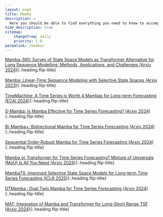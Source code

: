 ```yaml
---
layout: page
title: Mamba
description: >
  Here you should be able to find everything you need to know to accomplish the most common tasks when blogging with Hydejack.
hide_description: true
sitemap:
    changefreq: daily
    priority: 1.0
permalink: /mamba/
---
```


[Mamba-360: Survey of State Space Models as Transformer Alternative for Long Sequence Modelling: Methods, Applications, and Challenges (Arxiv 2024)]{:.heading.flip-title}\
\
[Mamba: Linear-Time Sequence Modeling with Selective State Spaces (Arxiv 2023)]{:.heading.flip-title}\
\
[TimeMachine: A Time Series is Worth 4 Mambas for Long-term Forecasting (ECAI 2024)]{:.heading.flip-title}\
\
[S-Mamba: Is Mamba Effective for Time Series Forecasting? (Arxiv 2024)]{:.heading.flip-title}\
\
[Bi-Mamba+: Bidirectional Mamba for Time Series Forecasting (Arxiv 2024)]{:.heading.flip-title}\
\
[Sequential Order-Robust Mamba for Time Series Forecasting (Arxiv 2024)]{:.heading.flip-title}\
\
[Mamba or Transformer for Time Series Forecasting? Mixture of Universals (MoU) Is All You Need (Arxiv 2024)]{:.heading.flip-title}\
\
[MambaTS: Improved Selective State Space Models for Long-term Time Series Forecasting (ICLR 2025)]{:.heading.flip-title}\
\
[DTMamba : Dual Twin Mamba for Time Series Forecasting (Arxiv 2024)]{:.heading.flip-title}\
\
[MAT: Integration of Mamba and Transformer for Long-Short Range TSF (Arxiv 2024)]{:.heading.flip-title}

[Mamba-360: Survey of State Space Models as Transformer Alternative for Long Sequence Modelling: Methods, Applications, and Challenges (Arxiv 2024)]:\mamba/2024-10-03-Mamba360
[Mamba: Linear-Time Sequence Modeling with Selective State Spaces (Arxiv 2023)]:\mamba/2024-10-28-mamba
[TimeMachine: A Time Series is Worth 4 Mambas for Long-term Forecasting (ECAI 2024)]:\mamba/2024-10-29-timemachine
[S-Mamba: Is Mamba Effective for Time Series Forecasting? (Arxiv 2024)]:\mamba/2024-11-07-s-mamba
[Bi-Mamba+: Bidirectional Mamba for Time Series Forecasting (Arxiv 2024)]:\mamba/2024-11-12-BiMamba+
[Sequential Order-Robust Mamba for Time Series Forecasting (Arxiv 2024)]:\mamba/2024-11-14-SOR-Mamba
[Mamba or Transformer for Time Series Forecasting? Mixture of Universals (MoU) Is All You Need (Arxiv 2024)]:\mamba/2024-11-25-MoU
[MambaTS: Improved Selective State Space Models for Long-term Time Series Forecasting (ICLR 2025)]:\mamba/2024-11-27-MambaTS
[DTMamba : Dual Twin Mamba for Time Series Forecasting (Arxiv 2024)]:\mamba/2025-01-06-DTMamba
[MAT: Integration of Mamba and Transformer for Long-Short Range TSF (Arxiv 2024)]:\mamba/2025-01-08-MAT